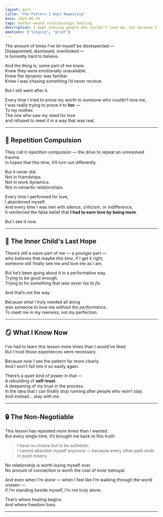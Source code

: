 ```yaml
---
layout: post
title: "The Pattern I Kept Repeating"
date: 2025-06-29
tags: mother-wound relationships healing
description: I kept chasing people who couldn’t love me, not because I didn’t know better — but because I was trying to complete something unfinished.
emotions: ["longing", "grief"]
---
```


The amount of times I’ve let myself be disrespected —  
Disappointed, dismissed, overlooked —  
Is honestly hard to believe.

And the thing is, some part of me *knew*.  
Knew they were emotionally unavailable.  
Knew the dynamic was familiar.  
Knew I was chasing something I’d never receive.

But I still went after it.

Every time I tried to prove my worth to someone who couldn’t love me,  
I was really trying to prove it to **her** —  
To my mother.  
The one who saw my need for love  
and refused to meet it in a way that was real.

---

## 🔁 Repetition Compulsion

They call it *repetition compulsion* — the drive to repeat an unresolved trauma  
in hopes that this time, it’ll turn out differently.

But it never did.  
Not in friendships.  
Not in work dynamics.  
Not in romantic relationships.

Every time I performed for love,  
I abandoned myself.  
And every time I was met with silence, criticism, or indifference,  
It reinforced the false belief that **I had to earn love by being more**.

But I see it now.

---

## 🧒 The Inner Child's Last Hope

There’s still a naive part of me — a younger part —  
who believes that maybe *this time*, if I get it right,  
someone will finally see me and love me as I am.

But he’s been going about it in a performative way.  
Trying to be good enough.  
Trying to fix something that *was never his to fix*.

And that’s not the way.

Because what I truly needed all along  
was someone to love me *without the performance*.  
To meet me in my rawness, not my perfection.

---

## 🪞 What I Know Now

I’ve had to learn this lesson more times than I would’ve liked.  
But I trust those experiences were necessary.

Because now I see the pattern far more clearly.  
And I won’t fall into it so easily again.

There’s a quiet kind of power in that —  
A rebuilding of **self-trust**.  
A deepening of my trust in the process.  
In the idea that I can finally stop running after people who won’t stay.  
And instead… stay with *me*.

---

## 🔒 The Non-Negotiable

This lesson has repeated more times than I wanted.  
But every single time, it’s brought me back to this truth:

> I have no choice but to be authentic.  
> I cannot abandon myself anymore — because every other path ends in quiet misery.

No relationship is worth losing myself over.  
No amount of connection is worth the cost of inner betrayal.

And even when I’m alone — when I feel like I’m walking through the world unseen —  
if I’m standing beside myself, I’m not truly alone.

That’s where healing begins.  
And where freedom lives.


---